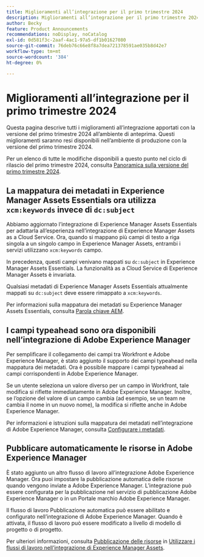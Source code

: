 ```yaml
---
title: Miglioramenti all’integrazione per il primo trimestre 2024
description: Miglioramenti all’integrazione per il primo trimestre 2024
author: Becky
feature: Product Announcements
recommendations: noDisplay, noCatalog
exl-id: 0d581f3c-2aaf-4ac1-97a5-df1b01627080
source-git-commit: 76deb76c66e8f8a7dea721378591ae035b8d42e7
workflow-type: tm+mt
source-wordcount: '384'
ht-degree: 0%

---
```


# Miglioramenti all’integrazione per il primo trimestre 2024

Questa pagina descrive tutti i miglioramenti all’integrazione apportati con la versione del primo trimestre 2024 all’ambiente di anteprima. Questi miglioramenti saranno resi disponibili nell’ambiente di produzione con la versione del primo trimestre 2024.

Per un elenco di tutte le modifiche disponibili a questo punto nel ciclo di rilascio del primo trimestre 2024, consulta [Panoramica sulla versione del primo trimestre 2024](/help/quicksilver/product-announcements/product-releases/24-q1-release-activity/24-q1-release-overview.md).

## La mappatura dei metadati in Experience Manager Assets Essentials ora utilizza `xcm:keywords` invece di `dc:subject`

Abbiamo aggiornato l’integrazione di Experience Manager Assets Essentials per adattarla all’esperienza nell’integrazione di Experience Manager Assets as a Cloud Service. Ora, quando si mappano più campi di testo a riga singola a un singolo campo in Experience Manager Assets, entrambi i servizi utilizzano `xcm:keywords` campo.

In precedenza, questi campi venivano mappati su `dc:subject` in Experience Manager Assets Essentials. La funzionalità as a Cloud Service di Experience Manager Assets è invariata.

Qualsiasi metadati di Experience Manager Assets Essentials attualmente mappati su `dc:subject` deve essere rimappato a `xcm:keywords`.

Per informazioni sulla mappatura dei metadati su Experience Manager Assets Essentials, consulta [Parola chiave AEM](/help/quicksilver/documents/adobe-workfront-for-experience-manager-assets-essentials/setup-asset-essentials.md#aem-keyword).

## I campi typeahead sono ora disponibili nell’integrazione di Adobe Experience Manager

Per semplificare il collegamento dei campi tra Workfront e Adobe Experience Manager, è stato aggiunto il supporto dei campi typeahead nella mappatura dei metadati. Ora è possibile mappare i campi typeahead ai campi corrispondenti in Adobe Experience Manager.

Se un utente seleziona un valore diverso per un campo in Workfront, tale modifica si riflette immediatamente in Adobe Experience Manager. Inoltre, se l’opzione del valore di un campo cambia (ad esempio, se un team ne cambia il nome in un nuovo nome), la modifica si riflette anche in Adobe Experience Manager.

Per informazioni e istruzioni sulla mappatura dei metadati nell’integrazione di Adobe Experience Manager, consulta [Configurare i metadati](/help/quicksilver/administration-and-setup/configure-integrations/configure-aacs-integration.md#set-up-metadata-optional).

## Pubblicare automaticamente le risorse in Adobe Experience Manager

È stato aggiunto un altro flusso di lavoro all’integrazione Adobe Experience Manager. Ora puoi impostare la pubblicazione automatica delle risorse quando vengono inviate a Adobe Experience Manager. L’integrazione può essere configurata per la pubblicazione nel servizio di pubblicazione Adobe Experience Manager o in un Portale marchio Adobe Experience Manager.

Il flusso di lavoro Pubblicazione automatica può essere abilitato e configurato nell’integrazione di Adobe Experience Manager. Quando è attivata, il flusso di lavoro può essere modificato a livello di modello di progetto o di progetto.

Per ulteriori informazioni, consulta [Pubblicazione delle risorse](/help/quicksilver/documents/adobe-workfront-for-experience-manager-assets-essentials/use-aem-workflows.md#publishing-assets) in [Utilizzare i flussi di lavoro nell’integrazione di Experience Manager Assets](/help/quicksilver/documents/adobe-workfront-for-experience-manager-assets-essentials/use-aem-workflows.md).
